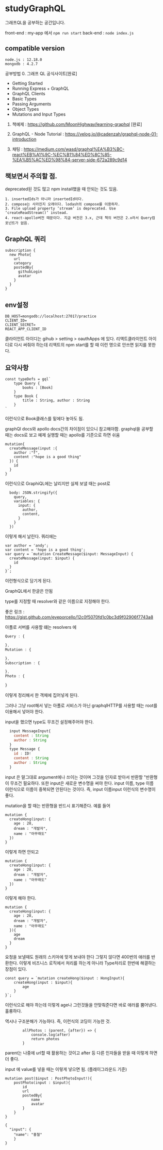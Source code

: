 # studyGraphQL 
그래프QL을 공부하는 공간입니다. 

front-end : my-app 에서 `npm run start`
back-end : `node index.js`

## compatible version  
```
node.js : 12.18.0
mongodb : 4.2.7
```
 
공부방법
0. 그래프 QL 공식사이트[완료]
 - Getting Started
 - Running Express + GraphQL
 - GraphQL Clients
 - Basic Types
 - Passing Arguments
 - Object Types
 - Mutations and Input Types 

1. 책예제 : https://github.com/MoonHighway/learning-graphql [완료] 

2. GraphQL - Node Tutorial : https://velog.io/@cadenzah/graphql-node-01-introduction

3. 채팅 : https://medium.com/wasd/graphql%EA%B3%BC-react%EB%A1%9C-%EC%B1%84%ED%8C%85-%EA%B5%AC%ED%98%84-server-side-672a289c9d14

## 책보면서 주의할 점. 
deprecated된 것도 많고 npm install했을 때 안되는 것도 있음. 
```
1. insertedIds가 아니라 insertedId이다. 
2. compose는 사라진지 오래이다. lodash의 compose를 이용하자. 
3. File upload property ‘stream’ is deprecated. Use ‘createReadStream()’ instead.
4. react-apollo버전 때문이다. 지금 버전은 3.x, 근데 책의 버전은 2.x라서 Query컴포넌트가 없음.  
```


## GraphQL 쿼리
```
subscription {
  new Photo{
    url
    category
    postedBy{
      githubLogin
      avatar
    }
  }
}
```


## env설정 
```
DB_HOST=mongodb://localhost:27017/practice
CLIENT_ID=
CLIENT_SECRET=
REACT_APP_CLIENT_ID

```
클라이언트 아이디는 gihub > setting > oauthApps 에 있다. 
리액트클라이언트 아이디로 다시 써줘야 하는데 리액트의 npm start를 할 때 이런 명으로 안쓰면 읽지를 못한다. 


## 요약사항

```
const typeDefs = gql` 
    type Query {
        books : [Book]
    }
    type Book {
        title : String, author : String
    } 
`
```
이런식으로 Book클래스를 밑에다 놓아도 됨. 

graphQl docs와 apollo docs간의 차이점이 있으니 참고해야함. graphql을 공부할 때는 docs로 보고 예제 실행할 때는 apollo를 기준으로 하면 쉬움
```
mutation{
  createMessage(input :{
    author :"f", 
    content :"hope is a good thing"
  }) {
    id
  }
}
```
이런식으로 GraphiQL에는 날리지만 실제 보낼 때는
post로 
```
  body: JSON.stringify({
    query,
    variables: {
      input: {
        author,
        content,
      }
    }
  })
```
이렇게 해서 날린다. 
쿼리에는
```
var author = 'andy';
var content = 'hope is a good thing';
var query = `mutation CreateMessage($input: MessageInput) {
  createMessage(input: $input) {
    id
  }
}`; 
```
이런형식으로 담기게 된다. 

GraphQL에서 한글은 안됨

type를 지정할 때 resolver와 같은 이름으로 지정해야 한다. 

좋은 링크 : https://gist.github.com/eveporcello/12c0f5070fd1c0bc3d9f02906f7743a8

아폴로 서버를 사용할 떄는 resolvers 에
```js
Query : {

}, 
Mutation : {

}, 
Subscription : {

}, 
Photo : {
  
}
```

이렇게 정리해서 한 객체에 집어넣게 된다. 

그러나 그냥 root해서 넣는 아폴로 서비스가 아닌 graphqlHTTP를 사용할 때는 root를 이용해서 넣어야 한다. 

input을 했으면 type도 무조건 설정해주어야 한다. 
```js
  input MessageInput{
    content : String 
    author : String
  }
  type Message {
    id : ID!
    content : String
    author : String
  }
```

input 은 말그대로 argument에나 쓰이는 것이며 그것을 인자로 받아서 반환할 "반환형이 무조건 필요하다. 또한 input은 새로운 변수명을 써야 한다. input 이름, type 이름 이런식으로 이름이 중복되면 안된다는 것이다. 즉, input 이름input 이런식의 변수명이 좋다. 

mutation을 할 때는 반환형을 반드시 표기해준다. 예를 들어 
```
mutation {
  createHong(input: {
    age : 28, 
    dream : "개발자", 
    name : "아무래도" 
  })
}
```

이렇게 하면 안되고

```
mutation {
  createHong(input: {
    age : 28, 
    dream : "개발자", 
    name : "아무래도" 
  })
}
```

이렇게 해야 한다. 
```
mutation {
  createHong(input: {
    age : 28, 
    dream : "개발자", 
    name : "아무래도" 
  }){
    age
    dream
  }
}
```

요청을 보낼때도 원래의 스키마에 맞게 보내야 한다 그렇지 않다면 400번의 애러를 반환한다. 이렇게 비즈니스 로직에서 처리를 하는게 아니라 Type처리로 한번에 해결하는 장점이 있다. 
```
const query = `mutation createHong($input : HongInput){
    createHong(input : $input){
        age
    }
}`;
```
이런식으로 해야 하는데 이렇게 age나 그런것들을 안맞춰준다면 바로 애러를 뿜어낸다. 훌륭하다. 


역시나 구조분해가 가능하다. 
즉, 이런식의 코딩이 가능한 것. 
```
        allPhotos : (parent, {after}) => {
            console.log(after)
            return photos
        }
```
parent는 나중에 url할 때 활용하는 것이고 after 등 다른 인자들을 받을 때 이렇게 하면 더 좋다.  


input 에 value를 넣을 때는 이렇게 넣으면 됨. (플레이그라운드 기준)
```
mutation post($input : PostPhotoInput!){
    postPhoto(input : $input){
        id
        url
        postedBy{
            name
            avatar
        }
    }
}

{
  "input": {
  	"name": "홍철"
	}
}
``` 
 

 